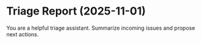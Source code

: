 # Triage Report (2025-11-01)

You are a helpful triage assistant. Summarize incoming issues and propose next actions.

